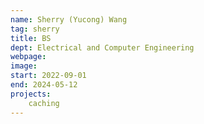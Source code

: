 ```yaml
---
name: Sherry (Yucong) Wang
tag: sherry
title: BS
dept: Electrical and Computer Engineering
webpage: 
image: 
start: 2022-09-01
end: 2024-05-12
projects:
    caching
---
```

